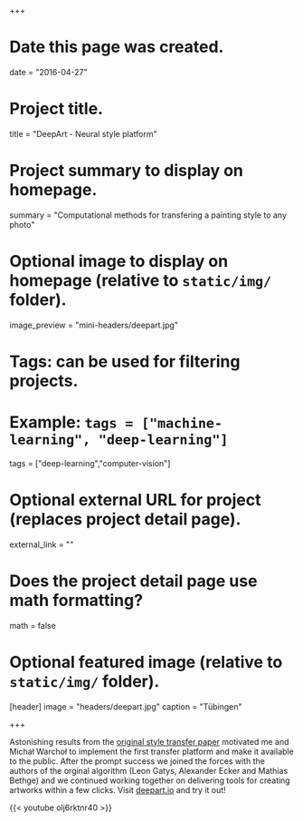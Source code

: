 +++
# Date this page was created.
date = "2016-04-27"

# Project title.
title = "DeepArt - Neural style platform"

# Project summary to display on homepage.
summary = "Computational methods for transfering a painting style to any photo"

# Optional image to display on homepage (relative to `static/img/` folder).
image_preview = "mini-headers/deepart.jpg"

# Tags: can be used for filtering projects.
# Example: `tags = ["machine-learning", "deep-learning"]`
tags = ["deep-learning","computer-vision"]

# Optional external URL for project (replaces project detail page).
external_link = ""

# Does the project detail page use math formatting?
math = false

# Optional featured image (relative to `static/img/` folder).
[header]
image = "headers/deepart.jpg"
caption = "Tübingen"

+++

Astonishing results from the [original style transfer paper](https://arxiv.org/pdf/1508.06576.pdf) motivated me and Michał Warchoł to implement the first transfer platform and make it available to the public. After the prompt success we joined the forces with the authors of the orginal algorithm (Leon Gatys, Alexander Ecker and Mathias Bethge) and we continued working together on delivering tools for creating artworks within a few clicks. Visit [deepart.io](https://deepart.io/) and try it out!

{{< youtube olj6rktnr40 >}}
<br>